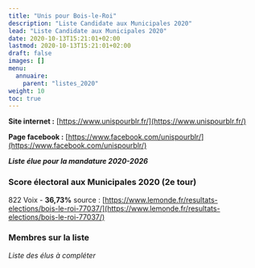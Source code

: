 ```yaml
---
title: "Unis pour Bois-le-Roi"
description: "Liste Candidate aux Municipales 2020"
lead: "Liste Candidate aux Municipales 2020"
date: 2020-10-13T15:21:01+02:00
lastmod: 2020-10-13T15:21:01+02:00
draft: false
images: []
menu:
  annuaire:
    parent: "listes_2020"
weight: 10
toc: true
---
```


**Site internet :** [https://www.unispourblr.fr/](https://www.unispourblr.fr/) 

**Page facebook :** [https://www.facebook.com/unispourblr/](https://www.facebook.com/unispourblr/)

***Liste élue pour la mandature 2020-2026***

### Score électoral aux Municipales 2020 (2e tour)
822 Voix - **36,73%**
source : [https://www.lemonde.fr/resultats-elections/bois-le-roi-77037/](https://www.lemonde.fr/resultats-elections/bois-le-roi-77037/)


### Membres sur la liste
*Liste des élus à compléter*

